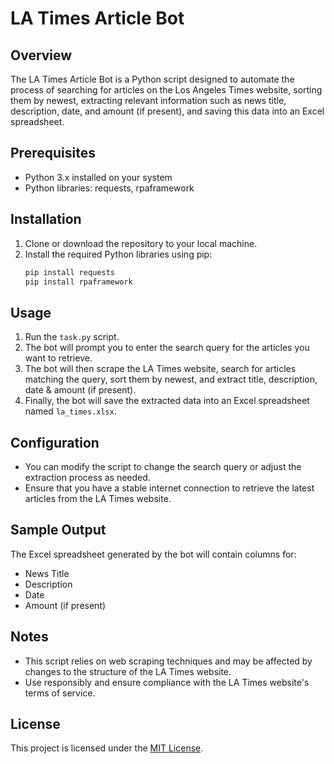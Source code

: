 # LA Times Article Bot

## Overview
The LA Times Article Bot is a Python script designed to automate the process of searching for articles on the Los Angeles Times website, sorting them by newest, extracting relevant information such as news title, description, date, and amount (if present), and saving this data into an Excel spreadsheet.

## Prerequisites
- Python 3.x installed on your system
- Python libraries: requests, rpaframework

## Installation
1. Clone or download the repository to your local machine.
2. Install the required Python libraries using pip:
   ```bash
   pip install requests
   pip install rpaframework
   ```

## Usage
1. Run the `task.py` script.
2. The bot will prompt you to enter the search query for the articles you want to retrieve.
3. The bot will then scrape the LA Times website, search for articles matching the query, sort them by newest, and extract title, description, date & amount (if present).
4. Finally, the bot will save the extracted data into an Excel spreadsheet named `la_times.xlsx`.

## Configuration
- You can modify the script to change the search query or adjust the extraction process as needed.
- Ensure that you have a stable internet connection to retrieve the latest articles from the LA Times website.

## Sample Output
The Excel spreadsheet generated by the bot will contain columns for:
- News Title
- Description
- Date
- Amount (if present)

## Notes
- This script relies on web scraping techniques and may be affected by changes to the structure of the LA Times website.
- Use responsibly and ensure compliance with the LA Times website's terms of service.

## License
This project is licensed under the [MIT License](LICENSE).